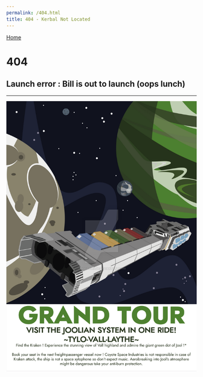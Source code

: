 ```yaml
---
permalink: /404.html
title: 404 - Kerbal Not Located
---
```


<!-- 404.md v1.0.0.0
Notes (NOTE)
created: 01 Feb 2022
updated: 20 Feb 2022 -->

[Home](https://zer0kerbal.github.io/Notes)

<script src="https://kit.fontawesome.com/0ea5493613.js" crossorigin="anonymous"></script>
<i class="fa fa-gear fa-spin fa-2x" style="color: firebrick"></i>

# 404

## Launch error : Bill is out to launch (oops lunch)

---

![Space Ground Tour by discoslelge](https://github.com/zer0Kerbal/JoolianDiscovery/blob/master/img/space-grand-tour-ksp-by-discoslelge-dbvxxbz-fullview.png?raw=true)

<!-- this file CC BY-NC-ND 3.0 Unported by zer0Kerbal -->